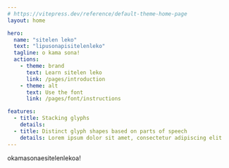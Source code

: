```yaml
---
# https://vitepress.dev/reference/default-theme-home-page
layout: home

hero:
  name: "sitelen leko"
  text: "lipusonapisitelenleko"
  tagline: o kama sona!
  actions:
    - theme: brand
      text: Learn sitelen leko 
      link: /pages/introduction
    - theme: alt
      text: Use the font
      link: /pages/font/instructions

features:
  - title: Stacking glyphs
    details: 
  - title: Distinct glyph shapes based on parts of speech
    details: Lorem ipsum dolor sit amet, consectetur adipiscing elit
---
```


<span class="leko big center">okamasonaesitelenlekoa!</span>
